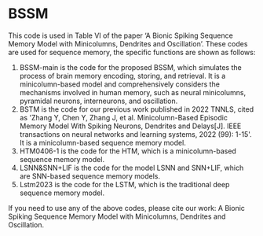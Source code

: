 # BSSM
This code is used in Table VI of the paper ‘A Bionic Spiking Sequence Memory Model with Minicolumns, Dendrites and Oscillation’. These codes are used for sequence memory, the specific functions are shown as follows:
1. BSSM-main is the code for the proposed BSSM, which simulates the process of brain memory encoding, storing, and retrieval. It is a minicolumn-based model and comprehensively considers the mechanisms involved in human memory, such as neural minicolumns, pyramidal neurons, interneurons, and oscillation.
2. BSTM is the code for our previous work published in 2022 TNNLS, cited as 'Zhang Y, Chen Y, Zhang J, et al. Minicolumn-Based Episodic Memory Model With Spiking Neurons, Dendrites and Delays[J]. IEEE transactions on neural networks and learning systems, 2022 (99): 1-15'. It is a minicolumn-based sequence memory model.
3. HTM0406-1 is the code for the HTM, which is a minicolumn-based sequence memory model.
4. LSNN&SNN+LIF is the code for the model LSNN and SNN+LIF, which are SNN-based sequence memory models.
5. Lstm2023 is the code for the LSTM, which is the traditional deep sequence memory model.

If you need to use any of the above codes, please cite our work: A Bionic Spiking Sequence Memory Model with Minicolumns, Dendrites and Oscillation.
